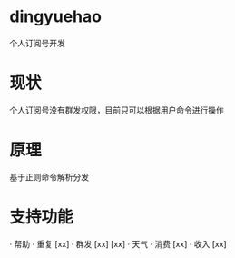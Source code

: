 # dingyuehao
个人订阅号开发

# 现状
个人订阅号没有群发权限，目前只可以根据用户命令进行操作

# 原理
基于正则命令解析分发

# 支持功能
· 帮助
· 重复 [xx]
· 群发 [xx] [xx]
· 天气
· 消费 [xx]
· 收入 [xx]
